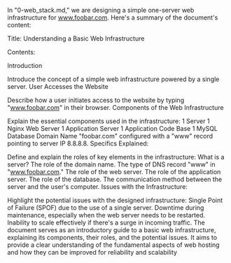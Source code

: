 In "0-web_stack.md," we are designing a simple one-server web infrastructure for www.foobar.com. Here's a summary of the document's content:

Title: Understanding a Basic Web Infrastructure

Contents:

Introduction

Introduce the concept of a simple web infrastructure powered by a single server.
User Accesses the Website

Describe how a user initiates access to the website by typing "www.foobar.com" in their browser.
Components of the Web Infrastructure

Explain the essential components used in the infrastructure:
1 Server
1 Nginx Web Server
1 Application Server
1 Application Code Base
1 MySQL Database
Domain Name "foobar.com" configured with a "www" record pointing to server IP 8.8.8.8.
Specifics Explained:

Define and explain the roles of key elements in the infrastructure:
What is a server?
The role of the domain name.
The type of DNS record "www" in "www.foobar.com."
The role of the web server.
The role of the application server.
The role of the database.
The communication method between the server and the user's computer.
Issues with the Infrastructure:

Highlight the potential issues with the designed infrastructure:
Single Point of Failure (SPOF) due to the use of a single server.
Downtime during maintenance, especially when the web server needs to be restarted.
Inability to scale effectively if there's a surge in incoming traffic.
The document serves as an introductory guide to a basic web infrastructure, explaining its components, their roles, and the potential issues. It aims to provide a clear understanding of the fundamental aspects of web hosting and how they can be improved for reliability and scalability
